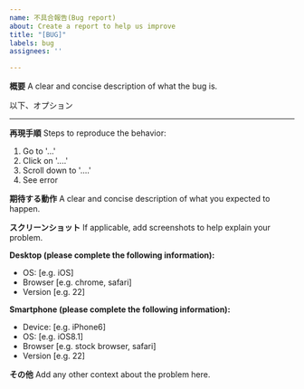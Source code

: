 ```yaml
---
name: 不具合報告(Bug report)
about: Create a report to help us improve
title: "[BUG]"
labels: bug
assignees: ''

---
```


**概要**
A clear and concise description of what the bug is.

以下、オプション
***

**再現手順**
Steps to reproduce the behavior:
1. Go to '...'
2. Click on '....'
3. Scroll down to '....'
4. See error

**期待する動作**
A clear and concise description of what you expected to happen.

**スクリーンショット**
If applicable, add screenshots to help explain your problem.

**Desktop (please complete the following information):**
 - OS: [e.g. iOS]
 - Browser [e.g. chrome, safari]
 - Version [e.g. 22]

**Smartphone (please complete the following information):**
 - Device: [e.g. iPhone6]
 - OS: [e.g. iOS8.1]
 - Browser [e.g. stock browser, safari]
 - Version [e.g. 22]

**その他**
Add any other context about the problem here.

